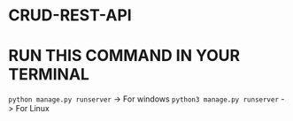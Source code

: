 # CRUD-REST-API

# RUN THIS COMMAND IN YOUR TERMINAL
```python manage.py runserver``` -> For windows
```python3 manage.py runserver``` -> For Linux
